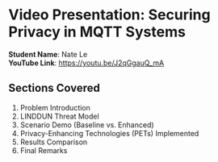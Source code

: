 # Video Presentation: Securing Privacy in MQTT Systems  
**Student Name**: Nate Le  
**YouTube Link**: https://youtu.be/J2qGgauQ_mA

## Sections Covered  
1. Problem Introduction  
2. LINDDUN Threat Model  
3. Scenario Demo (Baseline vs. Enhanced)  
4. Privacy-Enhancing Technologies (PETs) Implemented  
5. Results Comparison  
6. Final Remarks  
